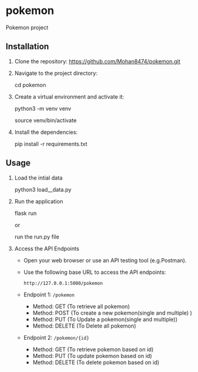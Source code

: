 # pokemon


Pokemon project

## Installation

1. Clone the repository:
    https://github.com/Mohan8474/pokemon.git


2. Navigate to the project directory:

    cd pokemon


3. Create a virtual environment and activate it:

    python3 -m venv venv

    source venv/bin/activate


4. Install the dependencies:

    pip install -r requirements.txt

## Usage

1. Load the intial data

    python3 load__data.py

2. Run the application

    flask run 

    or
    
    run the run.py file

3. Access the API Endpoints

   - Open your web browser or use an API testing tool (e.g.Postman).

   - Use the following base URL to access the API endpoints:

     ```
     http://127.0.0.1:5000/pokemon
     ```

   - Endpoint 1: `/pokemon`
     - Method: GET (To retrieve all pokemon)
     - Method: POST (To create a new pokemon(single and multiple) )
     - Method: PUT (To Update a pokemon(single and multiple))
     - Method: DELETE (To Delete all pokemon)

   - Endpoint 2: `/pokemon/{id}`
     - Method: GET (To retrieve pokemon based on id)
     - Method: PUT (To update pokemon based on id)
     - Method: DELETE (To delete pokemon based on id)
 



